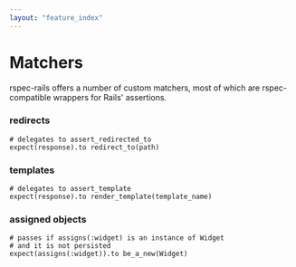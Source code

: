 ```yaml
---
layout: "feature_index"
---
```


# Matchers

rspec-rails offers a number of custom matchers, most of which are
rspec-compatible wrappers for Rails' assertions.

### redirects

    # delegates to assert_redirected_to
    expect(response).to redirect_to(path)

### templates

    # delegates to assert_template
    expect(response).to render_template(template_name)

### assigned objects

    # passes if assigns(:widget) is an instance of Widget
    # and it is not persisted
    expect(assigns(:widget)).to be_a_new(Widget)
